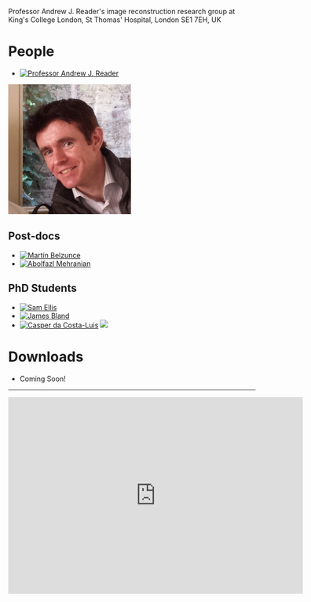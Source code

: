 Professor Andrew J. Reader's image reconstruction research group at <br/>
King's College London, St Thomas' Hospital, London SE1&nbsp;7EH, UK

# People

- [![Professor Andrew J. Reader][badge-pure-ajr14]](#pure-ajr14)

[![](images/andrew.jpg)](#pure-ajr14)

## Post-docs

- [![Martín Belzunce][badge-pure-mab15]][pure-mab15]
- [![Abolfazl Mehranian][badge-pure-abm15]][pure-abm15]

## PhD Students

- [![Sam Ellis][badge-pure-se15]][pure-se15]
- [![James Bland][badge-pure-jab15]][pure-jab15]
- [![Casper da Costa-Luis][badge-pure-cc16]][pure-cc16]
  [![][badge-gh-casperdcl]][gh-casperdcl]

# Downloads

- Coming Soon!

----

<!--https://codegena.com/generator/iframe-code-generator-->
<div id="pure-ajr14" class="codegena_iframe"><iframe
 src="https://kclpure.kcl.ac.uk/portal/andrew.reader.html"
 style="background:url('//codegena.com/wp-content/uploads/2015/09/loading.gif') white center center no-repeat;border:0px;"
 height="400" width="600" sandbox=""></iframe></div>

[pure-ajr14]: https://kclpure.kcl.ac.uk/portal/andrew.reader.html
[pure-mab15]: https://kclpure.kcl.ac.uk/portal/martin.belzunce.html
[pure-abm15]: https://kclpure.kcl.ac.uk/portal/abolfazl.mehranian.html
[pure-se15]: https://kclpure.kcl.ac.uk/portal/en/persons/sam-ellis(de102855-1bac-481f-85a6-dbcad7fd8bdd).html
[pure-jab15]: https://kclpure.kcl.ac.uk/portal/en/persons/james-bland(aba43607-4d8f-47e7-bf78-31fea888dcd5).html
[pure-cc16]: https://kclpure.kcl.ac.uk/portal/en/persons/casper-da-costaluis(256b1ce7-c7f9-4201-b375-db04008a6660).html

[badge-pure-ajr14]: https://img.shields.io/badge/KCL_PURE-Prof._Andrew_J._Reader-black.svg?colorB=972023&longCache=true
[badge-pure-mab15]: https://img.shields.io/badge/KCL_PURE-Martín_Belzunce-black.svg?colorB=972023&longCache=true
[badge-pure-abm15]: https://img.shields.io/badge/KCL_PURE-Abolfazl_Mehranian-black.svg?colorB=972023&longCache=true
[badge-pure-se15]: https://img.shields.io/badge/KCL_PURE-Sam_Ellis-black.svg?colorB=972023&longCache=true
[badge-pure-jab15]: https://img.shields.io/badge/KCL_PURE-James_Bland-black.svg?colorB=972023&longCache=true
[badge-pure-cc16]: https://img.shields.io/badge/KCL_PURE-Casper_da_Costa--Luis-black.svg?colorB=972023&longCache=true

[badge-gh-casperdcl]: https://img.shields.io/badge/GitHub-casperdcl-green.svg?style=social&logo=github&longCache=true
[gh-casperdcl]: https://github.com/casperdcl
